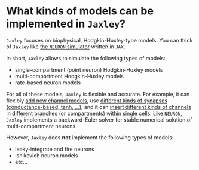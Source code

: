 # What kinds of models can be implemented in `Jaxley`?

`Jaxley` focuses on biophysical, Hodgkin-Huxley-type models. You can think of `Jaxley` like [the `NEURON` simulator](https://neuron.yale.edu/neuron/) written in `JAX`.

In short, `Jaxley` allows to simulate the following types of models:

- single-compartment (point neuron) Hodgkin-Huxley models
- multi-compartment Hodgkin-Huxley models
- rate-based neuron models

For all of these models, `Jaxley` is flexible and accurate. For example, it can flexibly [add new channel models](https://jaxleyverse.github.io/jaxley/tutorial/05_channel_and_synapse_models/), use [different kinds of synapses (conductance-based, tanh, ...)](https://github.com/jaxleyverse/jaxley/tree/main/jaxley/synapses), and it can [insert different kinds of channels in different branches](https://jaxleyverse.github.io/jaxley/tutorial/01_morph_neurons/) (or compartments) within single cells. Like `NEURON`, `Jaxley` implements a backward-Euler solver for stable numerical solution of multi-compartment neurons.

However, `Jaxley` does **not** implement the following types of models:

- leaky-integrate and fire neurons
- Ishikevich neuron models
- etc...
